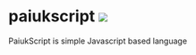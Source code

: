 # paiukscript ![](https://travis-ci.org/l18m/paiukscript.svg?branch=master)

PaiukScript is simple Javascript based language 

